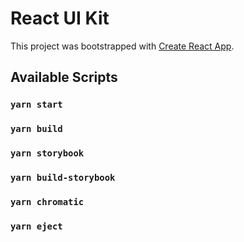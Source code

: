 # React UI Kit

This project was bootstrapped with [Create React App](https://github.com/facebook/create-react-app).

## Available Scripts

### `yarn start`

### `yarn build`

### `yarn storybook`

### `yarn build-storybook`

### `yarn chromatic`

### `yarn eject`
